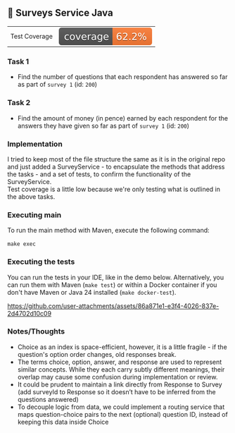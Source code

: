 ## 📝 Surveys Service Java

<table>
<tr>
<td>
Test Coverage
</td>
<td>
<img src="./badges/jacoco.svg" style="display: flex;" alt="jacoco-test-coverage-badge">
</td>
</tr>
</table>

### Task 1
- Find the number of questions that each respondent has answered so far as part of `survey 1` (id: `200`)

### Task 2
- Find the amount of money (in pence) earned by each respondent for the answers they have given so far as part of `survey 1` (id: `200`)

### Implementation

I tried to keep most of the file structure the same as it is in the original repo and just added a SurveyService - to encapsulate the methods that address the tasks - and a set of tests, to confirm the functionality of the SurveyService.  
Test coverage is a little low because we're only testing what is outlined in the above tasks.

### Executing main

To run the main method with Maven, execute the following command:

```shell
make exec
```

### Executing the tests

You can run the tests in your IDE, like in the demo below. Alternatively, you can run them with Maven (`make test`) or within a Docker container if you don't have Maven or Java 24 installed (`make docker-test`).

https://github.com/user-attachments/assets/86a871e1-e3f4-4026-837e-2d4702d10c09

### Notes/Thoughts

- Choice as an index is space-efficient, however, it is a little fragile - if the question's option order changes, old responses break.
- The terms choice, option, answer, and response are used to represent similar concepts. While they each carry subtly different meanings, their overlap may cause some confusion during implementation or review.
- It could be prudent to maintain a link directly from Response to Survey (add surveyId to Response so it doesn’t have to be inferred from the questions answered)
- To decouple logic from data, we could implement a routing service that maps question-choice pairs to the next (optional) question ID, instead of keeping this data inside Choice